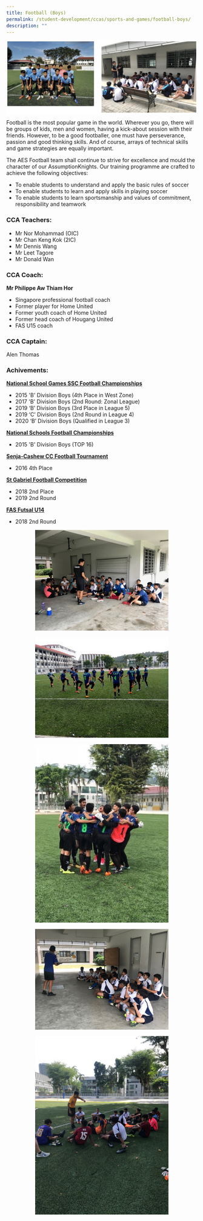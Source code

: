 ```yaml
---
title: Football (Boys)
permalink: /student-development/ccas/sports-and-games/football-boys/
description: ""
---
```

![Football (Boys)](/images/Football%20Boys1.jpg)

Football is the most popular game in the world. Wherever you go, there will be groups of kids, men and women, having a kick-about session with their friends. However, to be a good footballer, one must have perseverance, passion and good thinking skills. And of course, arrays of technical skills and game strategies are equally important.

  

The AES Football team shall continue to strive for excellence and mould the character of our AssumptionKnights. Our training programme are crafted to achieve the following objectives:

*   To enable students to understand and apply the basic rules of soccer
*   To enable students to learn and apply skills in playing soccer
*   To enable students to learn sportsmanship and values of commitment, responsibility and teamwork
  

### CCA Teachers:

* Mr Nor Mohammad (OIC)  
* Mr Chan Keng Kok (2IC)  
* Mr Dennis Wang  
* Mr Leet Tagore  
* Mr Donald Wan


### CCA Coach:
**Mr Philippe Aw Thiam Hor**
* Singapore professional football coach
* Former player for Home United
* Former youth coach of Home United
* Former head coach of Hougang United
* FAS U15 coach

### CCA Captain:
Alen Thomas

### Achivements:

**<u>National School Games SSC Football Championships</u>**
* 2015 'B' Division Boys (4th Place in West Zone)
* 2017 'B' Division Boys (2nd Round: Zonal League)
* 2019 ‘B’ Division Boys (3rd Place in League 5)
* 2019 ‘C’ Division Boys (2nd Round in League 4)
* 2020 ‘B’ Division Boys (Qualified in League 3)

**<u>National Schools Football Championships</u>**
* 2015 'B' Division Boys (TOP 16)


**<u>Senja-Cashew CC Football Tournament</u>**
* 2016 4th Place


**<u>St Gabriel Football Competition</u>**
* 2018 2nd Place
* 2019 2nd Round


**<u>FAS Futsal U14</u>**
* 2018 2nd Round

<style>  
img {  
  display: block;  
  margin-left: auto;  
  margin-right: auto;  
}  
</style>  
<body><img src="/images/APic3.jpeg" style="width:70%;"> <br>
	<img src="/images/APic4.jpeg" style="width:70%;"> <br>
	<img src="/images/APic6.jpeg" style="width:70%;"> <br>
	<img src="/images/APic7.jpeg" style="width:70%;"> <br>
	<img src="/images/APic8.jpeg" style="width:70%;"> <br>
  
</body>